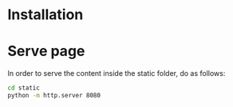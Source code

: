 # Installation

# Serve page

In order to serve the content inside the static folder, do as follows:

```bash
cd static
python -m http.server 8080